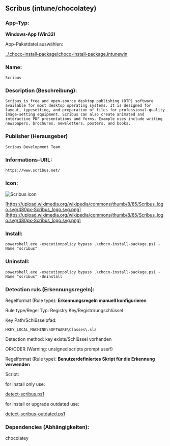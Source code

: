 ## Scribus (intune/chocolatey)

### App-Typ:

__Windows-App (Win32)__

App-Paketdatei auswählen:

[..\choco-install-package\choco-install-package.intunewin](..\choco-install-package\choco-install-package.intunewin)


### Name:

```
Scribus
```

### Description (Beschreibung):

```
Scribus is free and open-source desktop publishing (DTP) software available for most desktop operating systems. It is designed for layout, typesetting, and preparation of files for professional-quality image-setting equipment. Scribus can also create animated and interactive PDF presentations and forms. Example uses include writing newspapers, brochures, newsletters, posters, and books.
```

### Publisher (Herausgeber)

```
Scribus Development Team
```


### Informations-URL:

```
https://www.scribus.net/
```

### Icon:

![Scribus icon](https://upload.wikimedia.org/wikipedia/commons/thumb/8/85/Scribus_logo.svg/120px-Scribus_logo.svg.png)

[https://upload.wikimedia.org/wikipedia/commons/thumb/8/85/Scribus_logo.svg/480px-Scribus_logo.svg.png](https://upload.wikimedia.org/wikipedia/commons/thumb/8/85/Scribus_logo.svg/480px-Scribus_logo.svg.png)

### Install:

```
powershell.exe -executionpolicy bypass .\choco-install-package.ps1 -Name "scribus"
```


### Uninstall:

```
powershell.exe -executionpolicy bypass .\choco-install-package.ps1 -Name "scribus" -Uninstall
```


### Detection ruls (Erkennungsregeln):

Regelformat (Rule type): __Erkennungsregeln manuell konfigurieren__

Rule type/Regel Typ: Registry Key/Registrirungschlüssel

Key Path/Schlüsselpfad:

```
HKEY_LOCAL_MACHINE\SOFTWARE\Classes\.sla
```


Detection method: key exists/Schlüssel vorhanden


OR/ODER (Warning: unsigned scripts prompt user!)

Regelformat (Rule type): __Benutzerdefiniertes Skript für die Erkennung verwenden__

Script:

for install only use:

[detect-scribus.ps1](./detect-scribus.ps1
)


for install or upgrade outdated use:

[detect-scribus-outdated.ps1](./detect-scribus-outdated.ps1)

### Dependencies (Abhängigkeiten):

chocolatey

